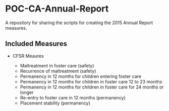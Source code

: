 # POC-CA-Annual-Report
A repository for sharing the scripts for creating the 2015 Annual Report measures.

## Included Measures

- CFSR Meaures

    - Maltreatment in foster care (safety)
    - Recurrence of maltreatment (safety)
    - Permanency in 12 months for children entering foster care
    - Permanency in 12 months for children in foster care 12 to 23 months
    - Permanency in 12 months for children in foster care for 24 months or longer
    - Re-entry to foster care in 12 months (permanency)
    - Placement stability (permanency)